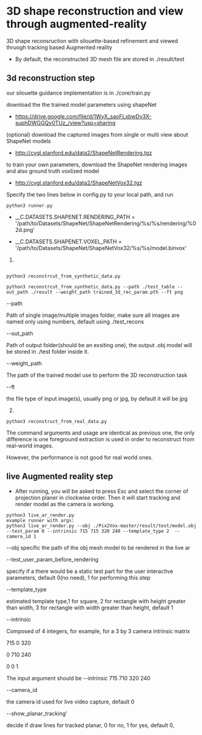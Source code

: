 # 3D shape reconstruction and view through augmented-reality
3D shape reconsruction with silouette-based refinement and viewed thruogh tracking based Augmented reality

- By default, the reconstructed 3D mesh file are stored in ./result/test

## 3d reconstruction step

our silouette guidance implementation is in ./core/train.py

download the the trained model parameters using shapeNet

- https://drive.google.com/file/d/1WyX_saoFLxbwDv3X-suphDWGGQy0TUz_/view?usp=sharing


(optional) download the captured images from single or multi view about ShapeNet models

- http://cvgl.stanford.edu/data2/ShapeNetRendering.tgz


to train your own parameters, download the ShapeNet rendering images and also ground truth voxlized model 
- http://cvgl.stanford.edu/data2/ShapeNetVox32.tgz

Specify the two lines below in config.py to your local path, and run 

```
python3 runner.py
```

- __C.DATASETS.SHAPENET.RENDERING_PATH        = '/path/to/Datasets/ShapeNet/ShapeNetRendering/%s/%s/rendering/%02d.png'

- __C.DATASETS.SHAPENET.VOXEL_PATH            = '/path/to/Datasets/ShapeNet/ShapeNetVox32/%s/%s/model.binvox'

1.

```

python3 reconstrcut_from_synthetic_data.py 

python3 reconstrcut_from_synthetic_data.py --path ./test_table --out_path ./result --weight_path trained_3d_rec_param.pth --ft png

```
--path

Path of single image/multiple images folder, make sure all images are named only using numbers, default using ./test_recons

--out_path

Path of output folder(should be an exsiting one), the output .obj model will be stored in ./test folder inside it.

--weight_path

The path of the trained model use to perform the 3D reconstruction task

--ft

the file type of input image(s), usually png or jpg, by default it will be jpg


2.

```
python3 reconstruct_from_real_data.py

```
The command arguments and usage are identical as previous one, the only difference is one foreground extraction is used in order to reconstruct from real-world images.

However, the performance is not good for real world ones.

## live Augmented reality step

- After running, you will be asked to press Esc and select the corner of projection planer in clockwise order. Then it will start tracking and render model as the camera is working.

```
python3 live_ar_render.py 
example runner with args:
python3 live_ar_render.py --obj ./Pix2Vox-master/result/test/model.obj --test_param 0 --intrinsic 715 715 320 240 --template_type 2  --camera_id 1
```
--obj specific the path of the obj mesh model to be rendered in the live ar

--test_user_param_before_rendering 

specify if a there would be a static test part for the user interactive parameters, default 0(no need), 1 for performing this step 

--template_type  

estimated template type,1 for square, 2 for rectangle with height greater than width, 3 for rectangle with width greater than height, default 1

--intrinsic

Composed of 4 integers,  for example, for a 3 by 3 camera intrinsic matrix 

715   0     320

0     710   240

0         0         1

The input argument should be --intrinsic 715 710 320 240

--camera_id     

the camera id used for live video capture, default 0

--show_planar_tracking'   

decide if draw lines for tracked planar, 0 for no, 1 for yes, default 0,

